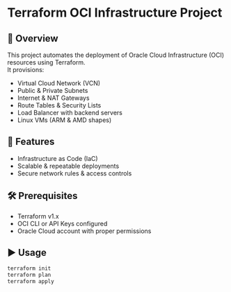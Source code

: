 # Terraform OCI Infrastructure Project

## 📌 Overview
This project automates the deployment of Oracle Cloud Infrastructure (OCI) resources using Terraform.  
It provisions:
- Virtual Cloud Network (VCN)  
- Public & Private Subnets  
- Internet & NAT Gateways  
- Route Tables & Security Lists  
- Load Balancer with backend servers  
- Linux VMs (ARM & AMD shapes)

## 🚀 Features
- Infrastructure as Code (IaC)  
- Scalable & repeatable deployments  
- Secure network rules & access controls  

## 🛠️ Prerequisites
- Terraform v1.x  
- OCI CLI or API Keys configured  
- Oracle Cloud account with proper permissions  

## ▶️ Usage
```bash
terraform init  
terraform plan  
terraform apply  
